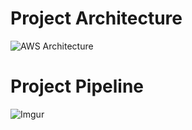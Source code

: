 # Project Architecture 

![AWS Architecture](https://i.imgur.com/6Y2m4ye.png)

# Project Pipeline

![Imgur](https://i.imgur.com/rRPqEMt.png)
